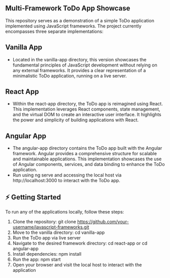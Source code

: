 ## Multi-Framework ToDo App Showcase
This repository serves as a demonstration of a simple ToDo application implemented using JavaScript frameworks. The project currently encompasses three separate implementations:

## Vanilla App
* Located in the vanilla-app directory, this version showcases the fundamental principles of JavaScript development without relying on any external frameworks. It provides a clear representation of a minimalistic ToDo application, running on a live server.

## React App
* Within the react-app directory, the ToDo app is reimagined using React. This implementation leverages React components, state management, and the virtual DOM to create an interactive user interface. It highlights the power and simplicity of building applications with React.

## Angular App
* The angular-app directory contains the ToDo app built with the Angular framework. Angular provides a comprehensive structure for scalable and maintainable applications. This implementation showcases the use of Angular components, services, and data binding to enhance the ToDo application.
* Run using ng serve and accessing the local host via http://localhost:3000 to interact with the ToDo app.

## ⚡ Getting Started
To run any of the applications locally, follow these steps:
1. Clone the repository: git clone https://github.com/your-username/javascript-frameworks.git
2. Move to the vanilla directory: cd vanilla-app
3. Run the ToDo app via live server
4. Navigate to the desired framework directory: cd react-app or cd angular-app
5. Install dependencies: npm install
6. Run the app: npm start
7. Open your browser and visit the local host to interact with the application
